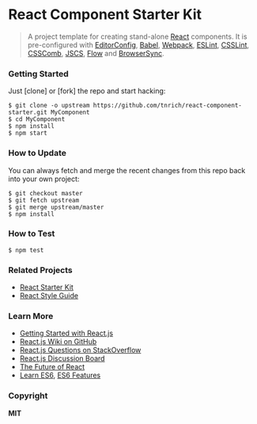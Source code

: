 # React Component Starter Kit

> A project template for creating stand-alone [React](http://facebook.github.io/react/)
> components. It is pre-configured with [EditorConfig](http://editorconfig.org/),
> [Babel](http://babeljs.io/), [Webpack](http://webpack.github.io/),
> [ESLint](http://eslint.org/), [CSSLint](http://csslint.net/),
> [CSSComb](https://github.com/csscomb/csscomb.js), [JSCS](http://jscs.info/),
> [Flow](http://flowtype.org/) and [BrowserSync](http://www.browsersync.io/).

### Getting Started

Just [clone] or [fork] the repo and start hacking:

```shell
$ git clone -o upstream https://github.com/tnrich/react-component-starter.git MyComponent
$ cd MyComponent
$ npm install
$ npm start
```

### How to Update

You can always fetch and merge the recent changes from this repo back into
your own project:

```shell
$ git checkout master
$ git fetch upstream
$ git merge upstream/master
$ npm install
```

### How to Test

```shell
$ npm test
```

### Related Projects

- [React Starter Kit](https://github.com/tnrich/react-starter-kit)
- [React Style Guide](https://github.com/tnrich/react-starter-kit/blob/master/docs/react-style-guide.md)

### Learn More

 * [Getting Started with React.js](http://facebook.github.io/react/)
 * [React.js Wiki on GitHub](https://github.com/facebook/react/wiki)
 * [React.js Questions on StackOverflow](http://stackoverflow.com/questions/tagged/reactjs)
 * [React.js Discussion Board](https://groups.google.com/forum/#!forum/reactjs)
 * [The Future of React](https://github.com/reactjs/react-future)
 * [Learn ES6](https://babeljs.io/docs/learn-es6/), [ES6 Features](https://github.com/lukehoban/es6features#readme)

### Copyright

**MIT**
